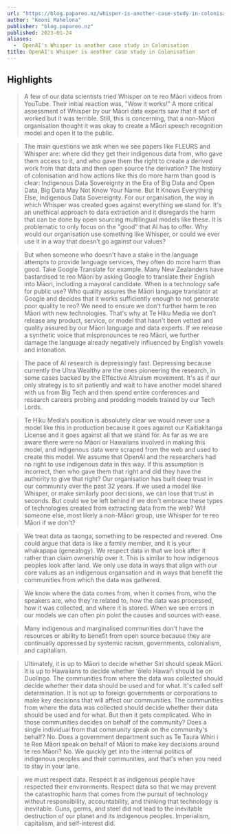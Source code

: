 ```yaml
---
url: "https://blog.papareo.nz/whisper-is-another-case-study-in-colonisation/"
author: "Keoni Mahelona"
publisher: "blog.papareo.nz"
published: 2023-01-24
aliases:
  -  OpenAI's Whisper is another case study in Colonisation
title: OpenAI's Whisper is another case study in Colonisation
---
```


## Highlights
> A few of our data scientists tried Whisper on te reo Māori videos from YouTube. Their initial reaction was, "Wow it works!" A more critical assessment of Whisper by our Māori data experts saw that it sort of worked but it was terrible. Still, this is concerning, that a non-Māori organisation thought it was okay to create a Māori speech recognition model and open it to the public.

> The main questions we ask when we see papers like FLEURS and Whisper are: where did they get their indigenous data from, who gave them access to it, and who gave them the right to create a derived work from that data and then open source the derivation? The history of colonisation and how actions like this do more harm than good is clear: Indigenous Data Sovereignty in the Era of Big Data and Open Data, Big Data May Not Know Your Name. But It Knows Everything Else, Indigenous Data Sovereignty. For our organisation, the way in which Whisper was created goes against everything we stand for. It's an unethical approach to data extraction and it disregards the harm that can be done by open sourcing multilingual models like these. It is problematic to only focus on the "good" that AI has to offer. Why would our organisation use something like Whisper, or could we ever use it in a way that doesn’t go against our values?

> But when someone who doesn't have a stake in the language attempts to provide language services, they often do more harm than good. Take Google Translate for example. Many New Zealanders have bastardised te reo Māori by asking Google to translate their English into Māori, including a mayoral candidate. When is a technology safe for public use? Who quality assures the Māori language translator at Google and decides that it works sufficiently enough to not generate poor quality te reo? We need to ensure we don't further harm te reo Māori with new technologies. That's why at Te Hiku Media we don’t release any product, service, or model that hasn't been vetted and quality assured by our Māori language and data experts. If we release a synthetic voice that mispronounces te reo Māori, we further damage the language already negatively influenced by English vowels and intonation.

> The pace of AI research is depressingly fast. Depressing because currently the Ultra Wealthy are the ones pioneering the research, in some cases backed by the Effective Altruism movement. It's as if our only strategy is to sit patiently and wait to have another model shared with us from Big Tech and then spend entire conferences and research careers probing and prodding models trained by our Tech Lords.

> Te Hiku Media’s position is absolutely clear we would never use a model like this in production because it goes against our Kaitiakitanga License and it goes against all that we stand for. As far as we are aware there were no Māori or Hawaiians involved in making this model, and indigenous data were scraped from the web and used to create this model. We assume that OpenAI and the researchers had no right to use indigenous data in this way. If this assumption is incorrect, then who gave them that right and did they have the authority to give that right? Our organisation has built deep trust in our community over the past 32 years. If we used a model like Whisper, or make similarly poor decisions, we can lose that trust in seconds. But could we be left behind if we don't embrace these types of technologies created from extracting data from the web? Will someone else, most likely a non-Māori group, use Whisper for te reo Māori if we don't?

> We treat data as taonga, something to be respected and revered. One could argue that data is like a family member, and it is your whakapapa (genealogy). We respect data in that we look after it rather than claim ownership over it. This is similar to how indigenous peoples look after land. We only use data in ways that align with our core values as an indigenous organsation and in ways that benefit the communities from which the data was gathered.

> We know where the data comes from, when it comes from, who the speakers are, who they're related to, how the data was processed, how it was collected, and where it is stored. When we see errors in our models we can often pin point the causes and sources with ease.

> Many indigenous and marginalised communities don't have the resources or ability to benefit from open source because they are continually oppressed by systemic racism, governments, colonialism, and capitalism.

> Ultimately, it is up to Māori to decide whether Siri should speak Māori. It is up to Hawaiians to decide whether ʻōlelo Hawaiʻi should be on Duolingo. The communities from where the data was collected should decide whether their data should be used and for what. It's called self determination. It is not up to foreign governments or corporations to make key decisions that will affect our communities. The communities from where the data was collected should decide whether their data should be used and for what. But then it gets complicated. Who in those communities decides on behalf of the community? Does a single individual from that community speak on the community's behalf? No. Does a government department such as Te Taura Whiri i te Reo Māori speak on behalf of Māori to make key decisions around te reo Māori? No. We quickly get into the internal politics of indigenous peoples and their communities, and that's when you need to stay in your lane.

> we must respect data. Respect it as indigenous people have respected their environments. Respect data so that we may prevent the catastrophic harm that comes from the pursuit of technology without responsibility, accountability, and thinking that technology is inevitable. Guns, germs, and steel did not lead to the inevitable destruction of our planet and its indigenous peoples. Imperialism, capitalism, and self-interest did.

